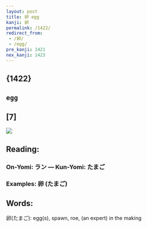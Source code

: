 ```yaml
---
layout: post
title: 卵 egg
kanji: 卵
permalink: /1422/
redirect_from:
 - /卵/
 - /egg/
pre_kanji: 1421
nex_kanji: 1423
---
```


## {1422}

## `egg`

## [7]

<div class="stroke"><img src="E58DB5.png" /></div>

## Reading:

### On-Yomi: ラン &mdash; Kun-Yomi: たまご

### Examples: 卵 (たまご)

## Words:

卵(たまご): egg(s), spawn, roe, (an expert) in the making
